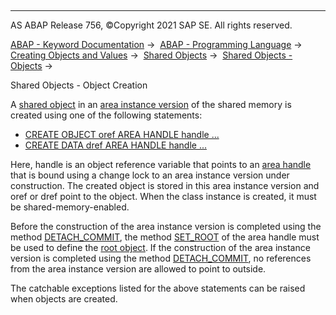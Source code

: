   

* * *

AS ABAP Release 756, ©Copyright 2021 SAP SE. All rights reserved.

[ABAP - Keyword Documentation](https://help.sap.com/doc/abapdocu_756_index_htm/7.56/en-US/abenabap.htm) →  [ABAP - Programming Language](https://help.sap.com/doc/abapdocu_756_index_htm/7.56/en-US/abenabap_reference.htm) →  [Creating Objects and Values](https://help.sap.com/doc/abapdocu_756_index_htm/7.56/en-US/abencreate_objects.htm) →  [Shared Objects](https://help.sap.com/doc/abapdocu_756_index_htm/7.56/en-US/abenabap_shared_objects.htm) →  [Shared Objects - Objects](https://help.sap.com/doc/abapdocu_756_index_htm/7.56/en-US/abenshm_objects.htm) → 

Shared Objects - Object Creation

A [shared object](https://help.sap.com/doc/abapdocu_756_index_htm/7.56/en-US/abenshared_object_glosry.htm "Glossary Entry") in an [area instance version](https://help.sap.com/doc/abapdocu_756_index_htm/7.56/en-US/abenarea_instance_version_glosry.htm "Glossary Entry") of the shared memory is created using one of the following statements:

-   [CREATE OBJECT oref AREA HANDLE handle ...](https://help.sap.com/doc/abapdocu_756_index_htm/7.56/en-US/abapcreate_object_area_handle.htm)
-   [CREATE DATA dref AREA HANDLE handle ...](https://help.sap.com/doc/abapdocu_756_index_htm/7.56/en-US/abapcreate_data_area_handle.htm)

Here, handle is an object reference variable that points to an [area handle](https://help.sap.com/doc/abapdocu_756_index_htm/7.56/en-US/abenarea_handle_glosry.htm "Glossary Entry") that is bound using a change lock to an area instance version under construction. The created object is stored in this area instance version and oref or dref point to the object. When the class instance is created, it must be shared-memory-enabled.

Before the construction of the area instance version is completed using the method [DETACH\_COMMIT](https://help.sap.com/doc/abapdocu_756_index_htm/7.56/en-US/abenshm_cl_shm_area.htm), the method [SET\_ROOT](https://help.sap.com/doc/abapdocu_756_index_htm/7.56/en-US/abenshm_area_class.htm) of the area handle must be used to define the [root object](https://help.sap.com/doc/abapdocu_756_index_htm/7.56/en-US/abenroot_object_glosry.htm "Glossary Entry"). If the construction of the area instance version is completed using the method [DETACH\_COMMIT](https://help.sap.com/doc/abapdocu_756_index_htm/7.56/en-US/abenshm_cl_shm_area.htm), no references from the area instance version are allowed to point to outside.

The catchable exceptions listed for the above statements can be raised when objects are created.